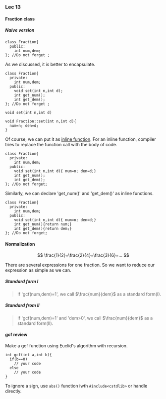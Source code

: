 ### Lec 13

#### Fraction class
##### Naive version
```
class Fraction{
  public:
    int num,dem;
}; //Do not forget ;
```
As we discussed, it is better to encapsulate.
```
class Fraction{
  private:
    int num,dem;
  public:
    void set(int n,int d);
    int get_num();
    int get_dem();
}; //Do not forget ;
```

`void set(int n,int d)`
```
void Fraction::set(int n,int d){
  num=n; den=d;
}
```

Of course, we can put it as [inline function](http://stackoverflow.com/a/145841). For an inline function,
compiler tries to replace the function call with the body of code.
```
class Fraction{
  private:
    int num,dem;
  public:
    void set(int n,int d){ num=n; den=d;}
    int get_num();
    int get_dem();
}; //Do not forget;
```
Similarly, we can declare 'get_num()' and 'get_dem()' as inline functions.
```
class Fraction{
  private:
    int num,dem;
  public:
    void set(int n,int d){ num=n; den=d;}
    int get_num(){return num;}
    int get_dem(){return dem;}
}; //Do not forget;

```
#### Normalization

$$
\frac{1}{2}=\frac{2}{4}=\frac{3}{6}=...
$$

There are several expressions for one fraction.
So we want to reduce our expression as simple as we can. 

##### Standard form I
> If 'gcf(num,dem)=1', we call $\frac{num}{dem}$ as a standard form(I).
 
##### Standard from II
> If 'gcf(num,dem)=1' and 'dem>0', we call $\frac{num}{dem}$ as a standard form(II).

#### gcf review
Make a gcf function using Euclid's algorithm with recursion.
```
int gcf(int a,int b){
  if(b==0)
    // your code
  else
    // your code
}
```
To ignore a sign, use `abs()` function iwth `#include<cstdlib>` or handle directly.

 
 





